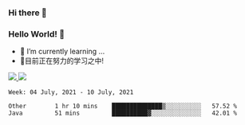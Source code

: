 ### Hi there 👋
### Hello World! 🙌

- 🌱 I’m currently learning ...
- 📖目前正在努力的学习之中!

<a href="https://github.com/anuraghazra/github-readme-stats">
  <img src="https://github-readme-stats.vercel.app/api?username=keyboardWithDream&show_icons=true&repo=github-readme-stats" />
</a>
<a href="https://github.com/anuraghazra/convoychat">
  <img src="https://github-readme-stats.vercel.app/api/top-langs/?username=keyboardWithDream&layout=compact&repo=convoychat" />
</a>



<!--START_SECTION:waka-->
```text
Week: 04 July, 2021 - 10 July, 2021

Other        1 hr 10 mins    ██████████████▒░░░░░░░░░░   57.52 % 
Java         51 mins         ██████████▓░░░░░░░░░░░░░░   42.01 % 
```
<!--END_SECTION:waka-->
